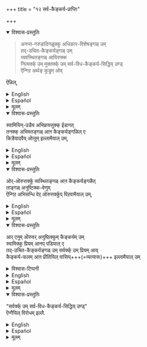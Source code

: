 +++
title = "१२ सर्व-कैङ्कर्य-प्राप्तिः"

+++
<details open><summary>विश्वास-प्रस्तुतिः</summary>

> अनन्त-गरुडादिगळुक्कु अधिकार-विशेषङ्गळ् उम्  
तद्-उचित-कैङ्कर्यङ्गळ् उम्  
व्यवस्थितङ्गळ् आयिरुक्क  
नित्यर्क्क् उम् मुक्तर्क्क् उम् सर्व-विध-कैङ्कर्य-सिद्धिय् उण्ड्  
ऎन्गिऱ अर्थङ् कूडुम् ओव् 

ऎन्निल्,
</details>

<details><summary>English</summary>

It has been said that such nityas as Ananta (Śeṣa ) and Garuḍa  
hold certain specific offices  
and perform specific kinds of service in due relation to them.  
If so, it may be asked,  
how it would be possible to reconcile this with the statement  
(made by Śrī Rāmānuja in the Gadya)  
that nityas (the eternally free) and muktas (who have attained mokṣa )  
have all access to all kinds of service. 
</details>

<details><summary>Español</summary>

It has been said that such nityas as Ananta (Śeṣa ) and Garuḍa  
hold certain specific offices  
and perform specific kinds of service in due relation to them.  
If so, it may be asked,  
how it would be possible to reconcile this with the statement  
(made by Śrī Rāmānuja in the Gadya)  
that nityas (the eternally free) and muktas (who have attained mokṣa )  
have all access to all kinds of service. 
</details>


<details><summary>मूलम्</summary>

अनन्तगरुडादिगळुक्कु अधिकारविशेषङ्गळुम् तदुचितकैङ्कर्यङ्गळुम् व्यवस्थितङ्गळायिरुक्क नित्यर्क्कुम् मुक्तर्क्कुम् सर्वविधकैङ्कर्यसिद्धियुण्डॆन्गिऱ अर्थङ्गूडुमोवॆन्निल्,
</details>


<details open><summary>विश्वास-प्रस्तुतिः</summary>

स्वामियिन्-उडैय अभिप्रायत्तुक्क् ईडागत्  
तनक्क् अभिमतङ्गळ् आऩ कैङ्कर्यङ्गळिल् ए  
किडैयादवैय् ऒऩ्ऱुम् इल्लामैयाल् उम्,  
</details>

<details><summary>English</summary>

The answer is that they are not barred from any form of service  
which is pleasing to them  
and is in accordance with the will of the Lord  
</details>

<details><summary>Español</summary>

The answer is that they are not barred from any form of service  
which is pleasing to them  
and is in accordance with the will of the Lord  
</details>


<details><summary>मूलम्</summary>

स्वामियिनुडैय अभिप्रायत्तुक्कीडागत्तनक्कभिमतङ्गळान कैङ्कर्यङ्गळिले किडैयादवैयॊऩ्ऱुमिल्लामै यालुम्,  
</details>

<details open><summary>विश्वास-प्रस्तुतिः</summary>

ओर्-ऒरुत्तर्क्कु व्यस्थितङ्गळ् आऩ कैङ्कर्यङ्गळैत्  
ताङ्गळ् अनुष्टिक्क-वेणुम्  
ऎन्गिऱ अभिसन्धि वेऱ् ऒरुत्तर्क्कुप् पिऱवामैयाल् उम्,  
</details>

<details><summary>English</summary>

and that no one of them ever desires  
to render the forms of service  
which have been specially marked off for others.
</details>

<details><summary>Español</summary>

and that no one of them ever desires  
to render the forms of service  
which have been specially marked off for others.
</details>


<details><summary>मूलम्</summary>

ओरॊरुत्तर्क्कु व्यस्थितङ्गळान कैङ्कर्यङ्गळैत् ताङ्गळनुष्टिक्कवेणुमॆन्गिऱ अभिसन्धि वेऱॊरुत्तर्क्कुप् पिऱवामैयालुम्,  
</details>

<details open><summary>विश्वास-प्रस्तुतिः</summary>

आर् एनुम् ऒरुवर् अनुष्ठिक्कुम् कैङ्कर्यम् उम्  
स्वामिक्कु प्रियम् आनप् पडियाल् ए  
तद्-उचित-कैङ्कर्यङ्गळ् उम् सर्वर्क्क् उम् प्रियम् आय्  
कैङ्कर्य-फलम् आऩ प्रीतियिल् वासिय्+++(=व्यत्यासः)+++ इल्लामैयाल् उम्
</details>

<details><summary>विश्वास-टिप्पनी</summary>

सङ्गीत-श्रावकस्य गायकस्येव रसः।  
"रममाणा वने त्रय" इति  
शेष-शेषिणोर् अपि  
कैङ्कर्यत आनन्द-प्राप्ताव् अविशिष्टतोक्ता। 
</details>


<details><summary>English</summary>

Besides, the service rendered by any one of them  
is as pleasing to the Lord  
as that done by others;  
therefore the service rendered by any one of them  
gives the same pleasure of service to all of them.  
There is no difference in the delight which results  
from the service as its fruit. 
</details>

<details><summary>Español</summary>

Besides, the service rendered by any one of them  
is as pleasing to the Lord  
as that done by others;  
therefore the service rendered by any one of them  
gives the same pleasure of service to all of them.  
There is no difference in the delight which results  
from the service as its fruit. 
</details>


<details><summary>मूलम्</summary>

आरेनुमॊरुवरनुष्ठिक्कुम् कैङ्कर्यमुम् स्वामिक्कु प्रियमानप्पडियाले तदुचितकैङ्कर्यङ्गळुम् सर्वर्क्कुम् प्रियमाय् कैङ्कर्यफलमान प्रीतियिल् वासियिल्लामैयालुम्
</details>

<details open><summary>विश्वास-प्रस्तुतिः</summary>

"सर्वर्क्क् उम् सर्व-विध-कैङ्कर्य-सिद्धिय् उण्ड्"  
ऎन्गैयिल् विरोधम् इल्लै.
</details>

<details><summary>English</summary>

Hence there is nothing unreasonable  
in stating that all of them have access to every form of service.
</details>

<details><summary>Español</summary>

Hence there is nothing unreasonable  
in stating that all of them have access to every form of service.
</details>


<details><summary>मूलम्</summary>

सर्वर्क्कुम् सर्वविधकैङ्कर्यसिद्धियुण्डॆन्गैयिल् विरोधमिल्लै.
</details>

